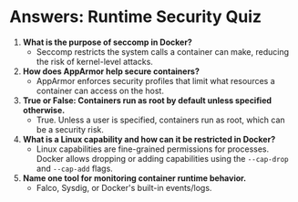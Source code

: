 # Answers: Runtime Security Quiz

1. **What is the purpose of seccomp in Docker?**
   - Seccomp restricts the system calls a container can make, reducing the risk of kernel-level attacks.
2. **How does AppArmor help secure containers?**
   - AppArmor enforces security profiles that limit what resources a container can access on the host.
3. **True or False: Containers run as root by default unless specified otherwise.**
   - True. Unless a user is specified, containers run as root, which can be a security risk.
4. **What is a Linux capability and how can it be restricted in Docker?**
   - Linux capabilities are fine-grained permissions for processes. Docker allows dropping or adding capabilities using the `--cap-drop` and `--cap-add` flags.
5. **Name one tool for monitoring container runtime behavior.**
   - Falco, Sysdig, or Docker's built-in events/logs.
